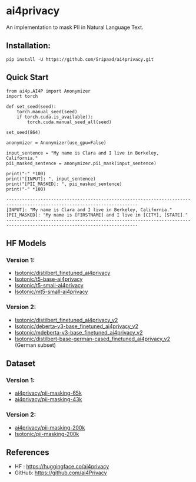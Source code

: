 # ai4privacy
An implementation to mask PII in Natural Language Text.

## Installation: 
```
pip install -U https://github.com/Sripaad/ai4privacy.git
```
## Quick Start 
```
from ai4p.AI4P import Anonymizer
import torch

def set_seed(seed):
    torch.manual_seed(seed)
    if torch.cuda.is_available():
        torch.cuda.manual_seed_all(seed)

set_seed(864)

anonymizer = Anonymizer(use_gpu=False)

input_sentence = "My name is Clara and I live in Berkeley, California."
pii_masked_sentence = anonymizer.pii_mask(input_sentence)

print("-" *100)
print("[INPUT]: ", input_sentence)
print("[PII_MASKED]: ", pii_masked_sentence)
print("-" *100)
```

```
------------------------------------------------------------------------------------------------------------------------
[INPUT]: "My name is Clara and I live in Berkeley, California."
[PII_MASKED]: "My name is [FIRSTNAME] and I live in [CITY], [STATE]."
------------------------------------------------------------------------------------------------------------------------
```

## HF Models
### Version 1:
- [Isotonic/distilbert_finetuned_ai4privacy](https://huggingface.co/Isotonic/distilbert_finetuned_ai4privacy)
- [Isotonic/t5-base-ai4privacy](https://huggingface.co/Isotonic/t5-base-ai4privacy)
- [Isotonic/t5-small-ai4privacy](https://huggingface.co/Isotonic/t5-small-ai4privacy)
- [Isotonic/mt5-small-ai4privacy](https://huggingface.co/Isotonic/mt5-small-ai4privacy)

### Version 2:
- [Isotonic/distilbert_finetuned_ai4privacy_v2](https://huggingface.co/Isotonic/distilbert_finetuned_ai4privacy_v2)
- [Isotonic/deberta-v3-base_finetuned_ai4privacy_v2](https://huggingface.co/Isotonic/deberta-v3-base_finetuned_ai4privacy_v2)
- [Isotonic/mdeberta-v3-base_finetuned_ai4privacy_v2](https://huggingface.co/Isotonic/mdeberta-v3-base_finetuned_ai4privacy_v2)
- [Isotonic/distilbert-base-german-cased_finetuned_ai4privacy_v2](https://huggingface.co/Isotonic/distilbert-base-german-cased_finetuned_ai4privacy_v2) (German subset)

## Dataset 
### Version 1:  
- [ai4privacy/pii-masking-65k](https://huggingface.co/datasets/ai4privacy/pii-masking-65k)
- [ai4privacy/pii-masking-43k](https://huggingface.co/datasets/ai4privacy/pii-masking-43k)

### Version 2:
- [ai4privacy/pii-masking-200k](https://huggingface.co/datasets/ai4privacy/pii-masking-200k)
- [Isotonic/pii-masking-200k](https://huggingface.co/datasets/Isotonic/pii-masking-200k)

## References
- HF : https://huggingface.co/ai4privacy
- GitHub: https://github.com/ai4Privacy
